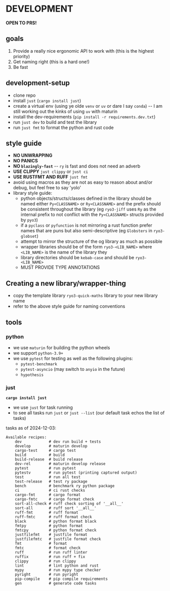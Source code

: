 # DEVELOPMENT

**OPEN TO PRS!**

## goals

1. Provide a really nice ergonomic API to work with (this is the highest
   priority)
2. Get naming right (this is a hard one!)
3. Be fast

## development-setup

- clone repo
- install `just` (`cargo install just`)
- create a virtual env (using ye olde `venv` or `uv` or dare I say `conda`) -- I
  am still working out the kinks of using `uv` with maturin
- install the dev-requirements (`pip install -r requirements.dev.txt`)
- run `just dev` to build and test the library
- run `just fmt` to format the python and rust code

## style guide

- **NO UNWRAPPING**
- **NO PANICS**
- **NO `blazingly-fast`** -- `ry` is fast and does not need an adverb
- **USE CLIPPY** `just clippy` or `just ci`
- **USE RUSTFMT AND RUFF** `just fmt`
- avoid using macros as they are not as easy to reason about and/or debug, but
  feel free to say 'yolo'
- library style guide:
  - python objects/structs/classes defined in the library should be named either
    `Py<CLASSNAME>` or `Ry<CLASSNAME>` and the prefix should be consistent
    throughout the library (eg `ryo3-jiff` uses `Ry` as the internal prefix to
    not conflict with the `Py<CLASSNAME>` structs provided by `pyo3`)
  - if a `pyclass` or `pyfunction` is not mirroring a rust function prefer names
    that are puns but also semi-descriptive (eg `Globsters` in `ryo3-globset`)
  - attempt to mirror the structure of the og library as much as possible
  - wrapper libraries should be of the form `ryo3-<LIB_NAME>` where `<LIB_NAME>`
    is the name of the library they
  - library directories should be `kebab-case` and should be `ryo3-<LIB_NAME>`
  - MUST PROVIDE TYPE ANNOTATIONS

## Creating a new library/wrapper-thing

- copy the template library `ryo3-quick-maths` library to your new library name
- refer to the above style guide for naming conventions

## tools

### python

- we use `maturin` for building the python wheels
- we support `python-3.9+`
- we use `pytest` for testing as well as the following plugins:
  - `pytest-benchmark`
  - `pytest-asyncio` (may switch to `anyio` in the future)
  - `hypothesis`

### just

**`cargo install just`**

- we use `just` for task running
- to see all tasks run `just` or `just --list` (our default task echos the list
  of tasks)

tasks as of 2024-12-03:

```aiignore
Available recipes:
    dev            # dev run build + tests
    develop        # maturin develop
    cargo-test     # cargo test
    build          # build
    build-release  # build release
    dev-rel        # maturin develop release
    pytest         # run pytest
    pytestv        # run pytest (printing captured output)
    test           # run all test
    test-release   # test ry package
    bench          # benchmark ry python package
    ci             # ci rust checks
    cargo-fmt      # cargo format
    cargo-fmtc     # cargo format check
    sort-all-check # ruff check sorting of '__all__'
    sort-all       # ruff sort '__all__'
    ruff-fmt       # ruff format
    ruff-fmtc      # ruff format check
    black          # python format black
    fmtpy          # python format
    fmtcpy         # python format check
    justfilefmt    # justfile format
    justfilefmtc   # justfile format check
    fmt            # format
    fmtc           # format check
    ruff           # run ruff linter
    ruffix         # run ruff + fix
    clippy         # run clippy
    lint           # lint python and rust
    mypy           # run mypy type checker
    pyright        # run pyright
    pip-compile    # pip compile requirements
    gen            # generate code tasks
```
